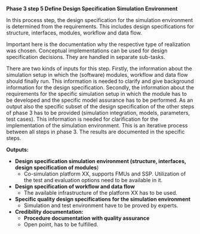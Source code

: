 **Phase 3 step 5 Define Design Specification Simulation Environment**

In this process step, the design specification for the simulation environment is determined from the requirements. This includes design specifications for structure, interfaces, modules, workflow and data flow.

Important here is the documentation why the respective type of realization was chosen. Conceptual implementations can be used for design specification decisions. They are handled in separate sub-tasks.

There are two kinds of inputs for this step. Firstly, the information about the simulation setup in which the (software) modules, workflow and data flow should finally run. This information is needed to clarify and give background information for the design specification. Secondly, the information about the requirements for the specific simulation setup in which the module has to be developed and the specific model assurance has to be performed.
As an output also the specific subset of the design specification of the other steps of phase 3 has to be provided (simulation integration, models, parameters, test cases). This information is needed for clarification for the implementation of the simulation environment. This is an iterative process between all steps in phase 3. The results are documented in the specific steps.

**Outputs:**

* **Design specification simulation environment (structure, interfaces, design specification of modules**)
    * Co-simulation platform XX, supports FMUs and SSP. Utilization of the test and evaluation options need to be available in it.
* **Design specification of workflow and data flow**
    * The available infrastructure of the platform XX has to be used.
* **Specific quality design specifications for the simulation environment**
    * Simulation and test environment have to be proved by experts.
* **Credibility documentation:**
    * **Procedure documentation with quality assurance**
    * Open point, has to be fulfilled.